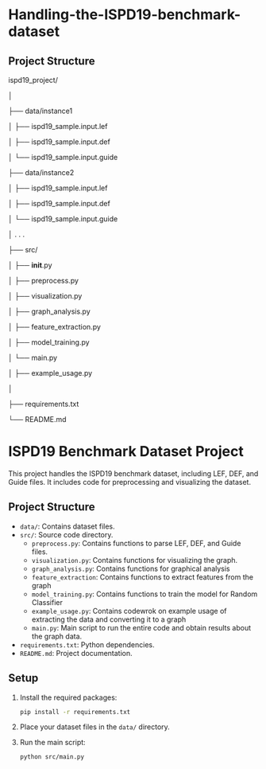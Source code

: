 # Handling-the-ISPD19-benchmark-dataset

## Project Structure

ispd19_project/

│

├── data/instance1

│   ├── ispd19_sample.input.lef

│   ├── ispd19_sample.input.def

│   └── ispd19_sample.input.guide

├── data/instance2

│   ├── ispd19_sample.input.lef

│   ├── ispd19_sample.input.def

│   └── ispd19_sample.input.guide

│
.
.
.

├── src/

│   ├── __init__.py

│   ├── preprocess.py

│   ├── visualization.py

│   ├── graph_analysis.py

│   ├── feature_extraction.py

│   ├── model_training.py

│   └── main.py

│   ├── example_usage.py

│

├── requirements.txt

└── README.md

# ISPD19 Benchmark Dataset Project

This project handles the ISPD19 benchmark dataset, including LEF, DEF, and Guide files. It includes code for preprocessing and visualizing the dataset.

## Project Structure

- `data/`: Contains dataset files.
- `src/`: Source code directory.
  - `preprocess.py`: Contains functions to parse LEF, DEF, and Guide files.
  - `visualization.py`: Contains functions for visualizing the graph.
  - `graph_analysis.py`: Contains functions for graphical analysis
  - `feature_extraction`: Contains functions to extract features from the graph
  - `model_training.py`: Contains functions to train the model for Random Classifier
  - `example_usage.py`: Contains codewrok on example usage of extracting the data and converting it to a graph
  - `main.py`: Main script to run the entire code and obtain results about the graph data.
- `requirements.txt`: Python dependencies.
- `README.md`: Project documentation.

## Setup

1. Install the required packages:
    ```bash
    pip install -r requirements.txt
    ```

2. Place your dataset files in the `data/` directory.

3. Run the main script:
    ```bash
    python src/main.py
    ```
